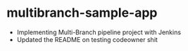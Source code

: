 # multibranch-sample-app

- Implementing Multi-Branch pipeline project with Jenkins
- Updated the README on testing codeowner shit
